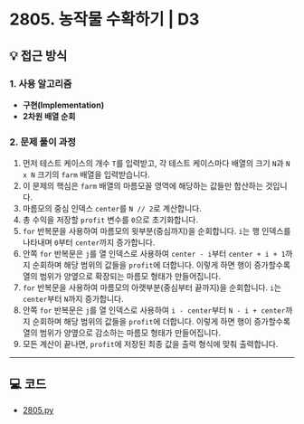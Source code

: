 # 2805. 농작물 수확하기 | D3

## 💡 접근 방식

### 1. 사용 알고리즘
* **구현(Implementation)**
* **2차원 배열 순회**

### 2. 문제 풀이 과정
1.  먼저 테스트 케이스의 개수 `T`를 입력받고, 각 테스트 케이스마다 배열의 크기 `N`과 `N x N` 크기의 `farm` 배열을 입력받습니다.
2.  이 문제의 핵심은 `farm` 배열의 마름모꼴 영역에 해당하는 값들만 합산하는 것입니다.
3.  마름모의 중심 인덱스 `center`를 `N // 2`로 계산합니다.
4.  총 수익을 저장할 `profit` 변수를 `0`으로 초기화합니다.
5.  `for` 반복문을 사용하여 마름모의 윗부분(중심까지)을 순회합니다. `i`는 행 인덱스를 나타내며 `0`부터 `center`까지 증가합니다.
6.  안쪽 `for` 반복문은 `j`를 열 인덱스로 사용하여 `center - i`부터 `center + i + 1`까지 순회하며 해당 범위의 값들을 `profit`에 더합니다. 이렇게 하면 행이 증가할수록 열의 범위가 양옆으로 확장되는 마름모 형태가 만들어집니다.
7.  `for` 반복문을 사용하여 마름모의 아랫부분(중심부터 끝까지)을 순회합니다. `i`는 `center`부터 `N`까지 증가합니다.
8.  안쪽 `for` 반복문은 `j`를 열 인덱스로 사용하여 `i - center`부터 `N - i + center`까지 순회하며 해당 범위의 값들을 `profit`에 더합니다. 이렇게 하면 행이 증가할수록 열의 범위가 양옆으로 감소하는 마름모 형태가 만들어집니다.
9.  모든 계산이 끝나면, `profit`에 저장된 최종 값을 출력 형식에 맞춰 출력합니다.



---

## 💻 코드
* [2805.py](2805.py)
